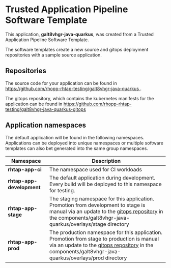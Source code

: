 # Trusted Application Pipeline Software Template

This application, **galt8vhgr-java-quarkus**, was created from a Trusted Application Pipeline Software Template.

The software templates create a new source and gitops deployment repositories with a sample source application. 

## Repositories

The source code for your application can be found in [https://github.com/rhopp-rhtap-testing/galt8vhgr-java-quarkus ](https://github.com/rhopp-rhtap-testing/galt8vhgr-java-quarkus ).
 
The gitops repository, which contains the kubernetes manifests for the application can be found in 
[https://github.com/rhopp-rhtap-testing/galt8vhgr-java-quarkus-gitops ](https://github.com/rhopp-rhtap-testing/galt8vhgr-java-quarkus-gitops ) 

## Application namespaces 

The default application will be found in the following namespaces. Applications can be deployed into unique namespaces or multiple software templates can also bet generated into the same group namespaces.  

|  Namespace   |  Description   |  
| -------- | -------- |
| **rhtap-app-ci** | The namespace used for CI workloads |
| **rhtap-app-development** | The default application during development. Every build will be deployed to this namespace for testing. |
| **rhtap-app-stage** | The staging namespace for this application. Promotion from development to stage is manual via an update to the [gitops repository](https://github.com/rhopp-rhtap-testing/galt8vhgr-java-quarkus-gitops ) in the components/galt8vhgr-java-quarkus/overlays/stage directory |
| **rhtap-app-prod** | The production namespace for this application. Promotion from stage to production is manual via an update to the [gitops repository](https://github.com/rhopp-rhtap-testing/galt8vhgr-java-quarkus-gitops ) in the components/galt8vhgr-java-quarkus/overlays/prod directory |